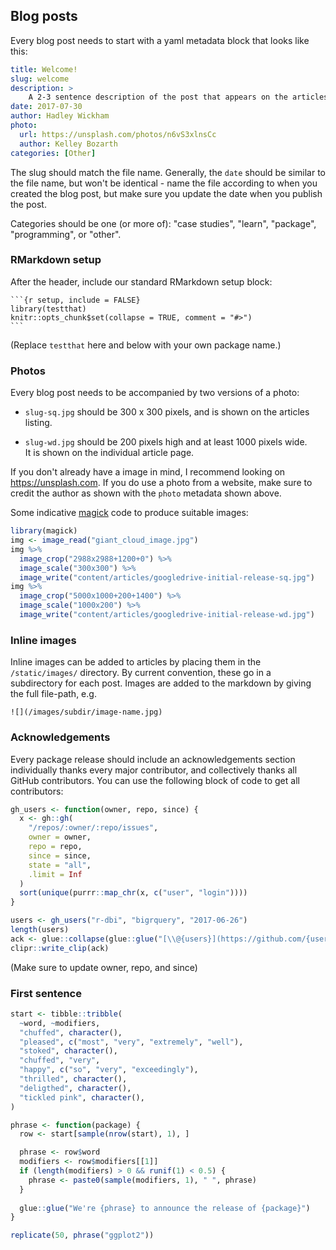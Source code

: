 ## Blog posts

Every blog post needs to start with a yaml metadata block that looks like this:

```yaml
title: Welcome!
slug: welcome
description: >
    A 2-3 sentence description of the post that appears on the articles page.
date: 2017-07-30
author: Hadley Wickham
photo:
  url: https://unsplash.com/photos/n6vS3xlnsCc
  author: Kelley Bozarth
categories: [Other]
```

The slug should match the file name. Generally, the `date` should be similar to the file name, but won't be identical - name the file according to when you created the blog post, but make sure you update the date when you publish the post.

Categories should be one (or more of): "case studies", "learn", "package", "programming", or "other".

### RMarkdown setup

After the header, include our standard RMarkdown setup block:

````
```{r setup, include = FALSE}
library(testthat)
knitr::opts_chunk$set(collapse = TRUE, comment = "#>")
```
````

(Replace `testthat` here and below with your own package name.)

### Photos

Every blog post needs to be accompanied by two versions of a photo:

* `slug-sq.jpg` should be 300 x 300 pixels, and is shown on the articles listing.

* `slug-wd.jpg` should be 200 pixels high and at least 1000 pixels wide.  
  It is shown on the individual article page.
  
If you don't already have a image in mind, I recommend looking on <https://unsplash.com>. If you do use a photo from a website, make sure to credit the author as shown with the `photo` metadata shown above.

Some indicative [magick](https://cran.r-project.org/web/packages/magick/vignettes/intro.html) code to produce suitable images:

```R
library(magick)
img <- image_read("giant_cloud_image.jpg")
img %>% 
  image_crop("2988x2988+1200+0") %>% 
  image_scale("300x300") %>% 
  image_write("content/articles/googledrive-initial-release-sq.jpg")
img %>% 
  image_crop("5000x1000+200+1400") %>% 
  image_scale("1000x200") %>% 
  image_write("content/articles/googledrive-initial-release-wd.jpg")
```

### Inline images

Inline images can be added to articles by placing them in the `/static/images/` 
directory. By current convention, these go in a subdirectory for each post.
Images are added to the markdown by giving the full file-path, e.g.

```
![](/images/subdir/image-name.jpg)
```

### Acknowledgements

Every package release should include an acknowledgements section individually thanks every major contributor, and collectively thanks all GitHub contributors. You can use the following block of code to get all contributors:

```R
gh_users <- function(owner, repo, since) {
  x <- gh::gh(
    "/repos/:owner/:repo/issues", 
    owner = owner, 
    repo = repo, 
    since = since, 
    state = "all", 
    .limit = Inf
  )
  sort(unique(purrr::map_chr(x, c("user", "login"))))
}

users <- gh_users("r-dbi", "bigrquery", "2017-06-26")
length(users)
ack <- glue::collapse(glue::glue("[\\@{users}](https://github.com/{users})"), ", ", last = ", and ")
clipr::write_clip(ack)
```

(Make sure to update owner, repo, and since)

### First sentence

```R
start <- tibble::tribble(
  ~word, ~modifiers,
  "chuffed", character(),
  "pleased", c("most", "very", "extremely", "well"),
  "stoked", character(),
  "chuffed", "very",
  "happy", c("so", "very", "exceedingly"),
  "thrilled", character(),
  "deligthed", character(),
  "tickled pink", character(),
)

phrase <- function(package) {
  row <- start[sample(nrow(start), 1), ]

  phrase <- row$word
  modifiers <- row$modifiers[[1]]
  if (length(modifiers) > 0 && runif(1) < 0.5) {
    phrase <- paste0(sample(modifiers, 1), " ", phrase)
  }
  
  glue::glue("We're {phrase} to announce the release of {package}")
}

replicate(50, phrase("ggplot2"))
```
